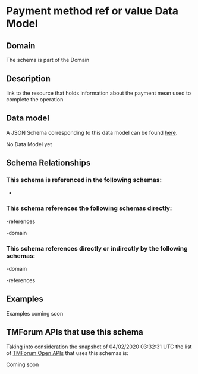 # Payment method ref or value Data Model

## Domain

The  schema is part of the  Domain

## Description

link to the resource that holds information about the payment mean used to complete the operation

## Data model

A JSON Schema corresponding to this data model can be found
[here](https://github.com/tmforum-rand/schemas/blob/candidates/Customer/PaymentMethodRefOrValue.schema.json).

No Data Model yet

## Schema Relationships

### This schema is referenced in the following schemas:

-

### This schema references the following schemas directly:

-references

-domain

### This schema references directly or indirectly by the following schemas:

-domain

-references



## Examples

Examples coming soon

## TMForum APIs that use this schema

Taking into consideration the snapshot of 04/02/2020 03:32:31 UTC the list of [TMForum Open APIs](https://www.tmforum.org/open-apis/) that uses this schemas is:

Coming soon